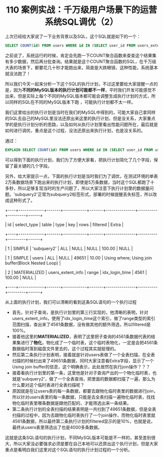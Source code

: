 <h1 align="center">110 案例实战：千万级用户场景下的运营系统SQL调优（2）</h1>



上次已经给大家说了一下业务背景以及SQL，这个SQL就是如下的一个：

```sql
SELECT COUNT(id) FROM users WHERE id IN (SELECT user_id FROM users_extent_info WHERE latest_login_time < xxxxx);
```

之前说了，系统运行的时候，肯定会先跑一下COUNT聚合函数来查查这个结果集有多少数据，然后再分批查询。结果就是这个COUNT聚合函数的SQL，在千万级大表的场景下，都要花几十秒才能跑出来，简直是大跌眼镜，这种性能，系统基本就没法跑了！

所以我们今天一起来分析一下这个SQL的执行计划，不过这里要给大家提醒一点的是，因为**不同的MySQL版本的执行计划可能都不一样**，平时我们开发可能感觉不出来，但是实际上每个不同的MySQL版本都可能会调整生成执行计划的方式，所以同样的SQL在不同的MySQL版本下跑 ，可能执行计划都不太一样。

我们这里给出的执行计划是当时在我们的MySQL中得到的，可能大家自己拿同样的SQL去自己的MySQL里没法还原出来这里的执行计划，但是没关系，大家重点学的是执行计划分析的思路，以及如何从执行计划里看出性能问题所在，最后就是如何进行调优，重点是这个过程，没法还原出来执行计划，也是没关系的。

通过：

```sql
EXPLAIN SELECT COUNT(id) FROM users WHERE id IN (SELECT user_id FROM users_extent_info WHERE latest_login_time < xxxxx);
```

可以得到下面的执行计划，我们为了方便大家看，把执行计划简化了几个字段，保留了最关键的几个字段。

另外，给大家提示一点，下面的执行计划是当时我们为了调优，在测试环境的单表2万条数据场景下跑出来的执行计划，即使是5万条数据，当时这个SQL都跑了十多秒，所以足够复现当时的生产问题了，所以大家注意下执行计划里的数据量问题。'subquery2'正常为subquery2标签形式，部署的时候提醒丢失标签，所以改成这种形式了。

+----+-------------+-------+------------+-------+---------------+----------+---------+------+

| id | select_type | table | type  | key | rows | filtered | Extra |

+----+-------------+-------+------------+-------+---------------+----------+---------+------+

| 1 | SIMPLE | 'subquery2' | ALL | NULL | NULL | 100.00 | NULL  |

| 1 | SIMPLE | users | ALL | NULL | 49651 | 10.00 | Using where; Using join buffer(Block Nested Loop)  |

| 2 | MATERIALIZED | users_extent_info | range | idx_login_time | 4561 | 100.00 | NULL  |

+----+-------------+-------+------------+-------+---------------+----------+---------+------+

从上面的执行计划，我们可以清晰的看到这条SQL语句的一个执行过程

- 首先，针对子查询，是执行计划里的第三行实现的，他清晰的表明，针对users_extent_info，使用了idx_login_time这个索引，做了range类型的索引范围扫描，查出来了4561条数据，没有做其他的额外筛选，所以filtered是100%。
- 接着他这里的**MATERIALIZED**，表明了这里把子查询的4561条数据代表的结果集进行了**物化**，物化成了一个临时表，这个临时表物化，一定是会把4561条数据临时落到磁盘文件里去的，这个过程其实就挺慢的。
- 然后第二条执行计划表明，接着就是针对users表做了一个全表扫描，在全表扫描的时候扫出来了49651条数据，同时大家注意看Extra字段，显示了一个Using join buffer的信息，这个明确表示，此处居然在执行join操作？？？
- 接着看执行计划里的第一条，这里他是针对子查询产出的一个物化临时表，也就是'subquery2'，做了一个全表查询，把里面的数据都扫描了一遍，那么为什么要对这个临时表进行全表扫描呢？
- 原因就是在让users表的每一条数据，都要去跟物化临时表里的数据进行join，所以针对users表里的每一条数据，只能是去全表扫描一遍物化临时表，找找物化临时表里哪条数据是跟他匹配的，才能筛选出来一条结果。
- 第二条执行计划的全表扫描的结果表明是一共扫到了49651条数据，但是全表扫描的过程中，因为去跟物化临时表执行了一个join操作，而物化临时表里就4561条数据，所以最终第二条执行计划的filtered显示的是10%，也就是说，最终从users表里筛选出了也是4000多条数据。

这就是这条SQL语句的执行计划，不同MySQL版本可能是不一样的，甚至差别很大，所以大家没必要强求必须是要在自己本地可以还原出这个执行计划，但是大家重点是看明白我们这里对这个SQL语句的执行计划过程的一个分析。

